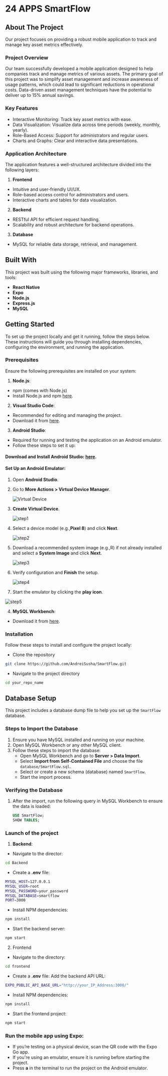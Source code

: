 # 24 APPS SmartFlow

## About The Project

Our project focuses on providing a robust mobile application to track and manage key asset metrics effectively.

### Project Overview

Our team successfully developed a mobile application designed to help companies track and manage metrics of various assets. The primary goal of this project was to simplify asset management and increase awareness of usage patterns, which could lead to significant reductions in operational costs. Data-driven asset management techniques have the potential to deliver up to 15% annual savings.

### Key Features

- Interactive Monitoring: Track key asset metrics with ease.
- Data Visualization: Visualize data across time periods (weekly, monthly, yearly).
- Role-Based Access: Support for administrators and regular users.
- Charts and Graphs: Clear and interactive data presentations.

### Application Architecture

The application features a well-structured architecture divided into the following layers:

1. **Frontend**

- Intuitive and user-friendly UI/UX.
- Role-based access control for administrators and users.
- Interactive charts and tables for data visualization.

2. **Backend**

- RESTful API for efficient request handling.
- Scalability and robust architecture for backend operations.

3. **Database**

- MySQL for reliable data storage, retrieval, and management.

## Built With

This project was built using the following major frameworks, libraries, and tools:

- **React Native**
- **Expo**
- **Node.js**
- **Express.js**
- **MySQL**

## Getting Started

To set up the project locally and get it running, follow the steps below. These instructions will guide you through installing dependencies, configuring the environment, and running the application.

### Prerequisites

Ensure the following prerequisites are installed on your system:

1. **Node.js**:

- npm (comes with Node.js)
- Install Node.js and npm [here](https://nodejs.org/en/download/prebuilt-installer/current).

2. **Visual Studio Code**:

- Recommended for editing and managing the project.
- Download it from [here](https://code.visualstudio.com/download).

3. **Android Studio**:

- Required for running and testing the application on an Android emulator.
- Follow these steps to set it up:

#### Download and Install Android Studio: [here](https://developer.android.com/studio).

#### Set Up an Android Emulator:

1. Open **Android Studio**.
2. Go to **More Actions > Virtual Device Manager**.

   ![Virtual Device](https://github.com/user-attachments/assets/4f0dcedb-59f2-436c-9ee4-56f70e3f33fb)

3. **Create Virtual Device**.

   ![step1](https://github.com/user-attachments/assets/b3a59167-fcbc-4a46-8de3-b9c4c4bbe977)

4. Select a device model (e.g.,**Pixel 8**) and click **Next**.

   ![step2](https://github.com/user-attachments/assets/0f3fab6f-753b-4049-bac9-615d90897c58)

5. Download a recommended system image (e.g.,R) if not already installed and select a **System Image** and click **Next**.

   ![step3](https://github.com/user-attachments/assets/963a690a-e2f6-495c-b30b-18f3e645a020)

6. Verify configuration and **Finish** the setup.

   ![step4](https://github.com/user-attachments/assets/9d6ca0b8-29c1-40e2-aa40-e7602adbf2dd)

7. Start the emulator by clicking the **play icon**.

![step5](https://github.com/user-attachments/assets/9d2d4eb8-2f22-4c6c-b2b1-5e4a92503d55)

4. **MySQL Workbench**:

- Download it from [here](https://dev.mysql.com/downloads/workbench/).

### Installation

Follow these steps to install and configure the project locally:

- Clone the repository

```sh
git clone https://github.com/AndreiSusha/SmartFlow.git
```

- Navigate to the project directory

```sh
cd your_repo_name
```

## Database Setup

This project includes a database dump file to help you set up the `SmartFlow` database.

### Steps to Import the Database

1. Ensure you have MySQL installed and running on your machine.
2. Open MySQL Workbench or any other MySQL client.
3. Follow these steps to import the database:
   - Open MySQL Workbench and go to **Server > Data Import**.
   - Select **Import from Self-Contained File** and choose the file `database/SmartFlow.sql`.
   - Select or create a new schema (database) named `SmartFlow`.
   - Start the import process.

### Verifying the Database

1. After the import, run the following query in MySQL Workbench to ensure the data is loaded:

   ```sql
   USE SmartFlow;
   SHOW TABLES;

   ```

### Launch of the project

1. **Backend**:

- Navigate to the director:

```sh
cd Backend
```

- Create a **.env** file:

```sh
MYSQL_HOST=127.0.0.1
MYSQL_USER=root
MYSQL_PASSWORD=your_password
MYSQL_DATABASE=smartflow
PORT=3000
```

- Install NPM dependencies:

```sh
npm install
```

- Start the backend server:

```sh
npm start
```

2. Frontend

- Navigate to the directory:

```sh
cd frontend
```

- Create a **.env** file:
  Add the backend API URL:

```sh
EXPO_PUBLIC_API_BASE_URL="http://your_IP_Address:3000/"
```

- Install NPM dependencies:

```sh
npm install
```

- Start the frontend project:

```sh
npm start
```

### Run the mobile app using Expo:

- If you’re testing on a physical device, scan the QR code with the Expo Go app.
- If you're using an emulator, ensure it is running before starting the project.
- Press **a** in the terminal to run the project on the Android emulator.
